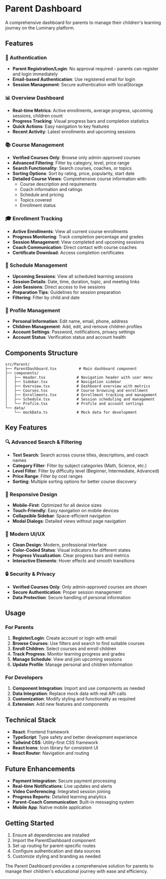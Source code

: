 # Parent Dashboard

A comprehensive dashboard for parents to manage their children's learning journey on the Luminary platform.

## Features

### 🔐 Authentication

- **Parent Registration/Login**: No approval required - parents can register and login immediately
- **Email-based Authentication**: Use registered email for login
- **Session Management**: Secure authentication with localStorage

### 📊 Overview Dashboard

- **Real-time Metrics**: Active enrollments, average progress, upcoming sessions, children count
- **Progress Tracking**: Visual progress bars and completion statistics
- **Quick Actions**: Easy navigation to key features
- **Recent Activity**: Latest enrollments and upcoming sessions

### 📚 Course Management

- **Verified Courses Only**: Browse only admin-approved courses
- **Advanced Filtering**: Filter by category, level, price range
- **Search Functionality**: Search courses, coaches, or topics
- **Sorting Options**: Sort by rating, price, popularity, start date
- **Detailed Course Views**: Comprehensive course information with:
  - Course description and requirements
  - Coach information and ratings
  - Schedule and pricing
  - Topics covered
  - Enrollment status

### 🎓 Enrollment Tracking

- **Active Enrollments**: View all current course enrollments
- **Progress Monitoring**: Track completion percentage and grades
- **Session Management**: View completed and upcoming sessions
- **Coach Communication**: Direct contact with course coaches
- **Certificate Download**: Access completion certificates

### 📅 Schedule Management

- **Upcoming Sessions**: View all scheduled learning sessions
- **Session Details**: Date, time, duration, topic, and meeting links
- **Join Sessions**: Direct access to live sessions
- **Preparation Tips**: Guidelines for session preparation
- **Filtering**: Filter by child and date

### 👤 Profile Management

- **Personal Information**: Edit name, email, phone, address
- **Children Management**: Add, edit, and remove children profiles
- **Account Settings**: Password, notifications, privacy settings
- **Account Status**: Verification status and account health

## Components Structure

```
src/Parent/
├── ParentDashboard.tsx          # Main dashboard component
├── components/
│   ├── Header.tsx              # Navigation header with user menu
│   ├── Sidebar.tsx             # Navigation sidebar
│   ├── Overview.tsx            # Dashboard overview with metrics
│   ├── Courses.tsx             # Course browsing and enrollment
│   ├── Enrollments.tsx         # Enrollment tracking and management
│   ├── Schedule.tsx            # Session scheduling and management
│   └── Profile.tsx             # Profile and account settings
└── data/
    └── mockData.ts             # Mock data for development
```

## Key Features

### 🔍 Advanced Search & Filtering

- **Text Search**: Search across course titles, descriptions, and coach names
- **Category Filter**: Filter by subject categories (Math, Science, etc.)
- **Level Filter**: Filter by difficulty level (Beginner, Intermediate, Advanced)
- **Price Range**: Filter by cost ranges
- **Sorting**: Multiple sorting options for better course discovery

### 📱 Responsive Design

- **Mobile-First**: Optimized for all device sizes
- **Touch-Friendly**: Easy navigation on mobile devices
- **Collapsible Sidebar**: Space-efficient navigation
- **Modal Dialogs**: Detailed views without page navigation

### 🎨 Modern UI/UX

- **Clean Design**: Modern, professional interface
- **Color-Coded Status**: Visual indicators for different states
- **Progress Visualization**: Clear progress bars and metrics
- **Interactive Elements**: Hover effects and smooth transitions

### 🔒 Security & Privacy

- **Verified Courses Only**: Only admin-approved courses are shown
- **Secure Authentication**: Proper session management
- **Data Protection**: Secure handling of personal information

## Usage

### For Parents

1. **Register/Login**: Create account or login with email
2. **Browse Courses**: Use filters and search to find suitable courses
3. **Enroll Children**: Select courses and enroll children
4. **Track Progress**: Monitor learning progress and grades
5. **Manage Schedule**: View and join upcoming sessions
6. **Update Profile**: Manage personal and children information

### For Developers

1. **Component Integration**: Import and use components as needed
2. **Data Integration**: Replace mock data with real API calls
3. **Customization**: Modify styling and functionality as required
4. **Extension**: Add new features and components

## Technical Stack

- **React**: Frontend framework
- **TypeScript**: Type safety and better development experience
- **Tailwind CSS**: Utility-first CSS framework
- **React Icons**: Icon library for consistent UI
- **React Router**: Navigation and routing

## Future Enhancements

- **Payment Integration**: Secure payment processing
- **Real-time Notifications**: Live updates and alerts
- **Video Conferencing**: Integrated session joining
- **Progress Reports**: Detailed learning analytics
- **Parent-Coach Communication**: Built-in messaging system
- **Mobile App**: Native mobile application

## Getting Started

1. Ensure all dependencies are installed
2. Import the ParentDashboard component
3. Set up routing for parent-specific routes
4. Configure authentication and data sources
5. Customize styling and branding as needed

The Parent Dashboard provides a comprehensive solution for parents to manage their children's educational journey with ease and efficiency.
